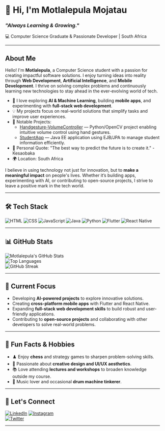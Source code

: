 # 👋 Hi, I'm Motlalepula Mojatau
### *"Always Learning & Growing."*  
💻 Computer Science Graduate & Passionate Developer | South Africa

---

## About Me
Hello! I'm **Motlalepula**, a Computer Science student with a passion for creating impactful software solutions. I enjoy turning ideas into reality through **Web Development**, **Artificial Intelligence**, and **Mobile Development**. I thrive on solving complex problems and continuously learning new technologies to stay ahead in the ever-evolving world of tech.  

- 🌱 I love exploring **AI & Machine Learning**, building **mobile apps**, and experimenting with **full-stack web development**.  
- 💡 My projects focus on real-world solutions that simplify tasks and improve user experiences.  
- 🚀 Notable Projects:
  - [Handgesture-VolumeController](https://github.com/pulemojatau/Handgesture-VolumeController) — Python/OpenCV project enabling intuitive volume control using hand gestures.  
  - [StudentApp](https://github.com/pulemojatau/StudentApp) — Java EE application using EJB/JPA to manage student information efficiently.  
- 🎯 Personal Quote: "The best way to predict the future is to create it." - Kesaobaka  
- 🌍 Location: South Africa  

I believe in using technology not just for innovation, but to **make a meaningful impact** on people's lives. Whether it’s building apps, experimenting with AI, or contributing to open-source projects, I strive to leave a positive mark in the tech world.

---

## 🛠️ Tech Stack
![HTML](https://img.shields.io/badge/HTML-E34F26?style=for-the-badge&logo=html5&logoColor=white)
![CSS](https://img.shields.io/badge/CSS-1572B6?style=for-the-badge&logo=css3&logoColor=white)
![JavaScript](https://img.shields.io/badge/JavaScript-F7DF1E?style=for-the-badge&logo=javascript&logoColor=black)
![Java](https://img.shields.io/badge/Java-007396?style=for-the-badge&logo=java&logoColor=white)
![Python](https://img.shields.io/badge/Python-3776AB?style=for-the-badge&logo=python&logoColor=white)
![Flutter](https://img.shields.io/badge/Flutter-02569B?style=for-the-badge&logo=flutter&logoColor=white)
![React Native](https://img.shields.io/badge/React_Native-20232A?style=for-the-badge&logo=react&logoColor=61DAFB)

---

## 📊 GitHub Stats
![Motlalepula's GitHub Stats](https://github-readme-stats.vercel.app/api?username=pulemojatau&show_icons=true&theme=radical)  
![Top Languages](https://github-readme-stats.vercel.app/api/top-langs/?username=pulemojatau&layout=compact&theme=radical)  
![GitHub Streak](https://github-readme-streak-stats.herokuapp.com/?user=pulemojatau&theme=radical)  

---

## 🌟 Current Focus
- Developing **AI-powered projects** to explore innovative solutions.  
- Creating **cross-platform mobile apps** with Flutter and React Native.  
- Expanding **full-stack web development skills** to build robust and user-friendly applications.  
- Contributing to **open-source projects** and collaborating with other developers to solve real-world problems.

---

## 🎯 Fun Facts & Hobbies
- ♟️ Enjoy **chess** and strategy games to sharpen problem-solving skills.  
- 🎨 Passionate about **creative design and UI/UX aesthetics**.  
- 📚 Love attending **lectures and workshops** to broaden knowledge outside my course.  
- 🎵 Music lover and occasional **drum machine tinkerer**.  

---

## 🤝 Let's Connect
[![LinkedIn](https://img.shields.io/badge/LinkedIn-0A66C2?style=for-the-badge&logo=linkedin&logoColor=white)]([https://www.linkedin.com/in/your-linkedin](https://www.linkedin.com/in/motlalepula-mojatau/))  
[![Instagram](https://img.shields.io/badge/Instagram-E4405F?style=for-the-badge&logo=instagram&logoColor=white)](https://www.instagram.com/your-instagram)  
[![Twitter](https://img.shields.io/badge/Twitter-1DA1F2?style=for-the-badge&logo=twitter&logoColor=white)](https://twitter.com/your-twitter)  

---
